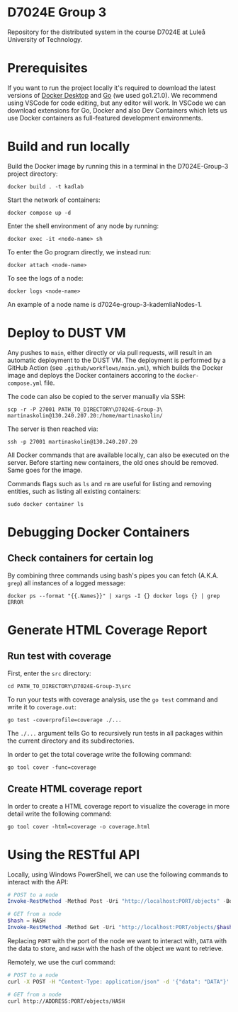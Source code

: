 # D7024E Group 3
Repository for the distributed system in the course D7024E at Luleå University of Technology.

# Prerequisites
If you want to run the project locally it's required to download the latest versions of [Docker Desktop](https://www.docker.com/products/docker-desktop/) and [Go](https://go.dev/dl/) (we used go1.21.0). We recommend using VSCode for code editing, but any editor will work. In VSCode we can download extensions for Go, Docker and also Dev Containers which lets us use Docker containers as full-featured development environments.

# Build and run locally
Build the Docker image by running this in a terminal in the D7024E-Group-3 project directory:
```
docker build . -t kadlab
```
Start the network of containers:
```
docker compose up -d   
```
Enter the shell environment of any node by running:
```
docker exec -it <node-name> sh
```
To enter the Go program directly, we instead run:
```
docker attach <node-name>
```
To see the logs of a node:
```
docker logs <node-name>
```

An example of a node name is d7024e-group-3-kademliaNodes-1.

# Deploy to DUST VM
Any pushes to `main`, either directly or via pull requests, will result in an automatic deployment to the DUST VM. The deployment is performed by a GitHub Action (see `.github/workflows/main.yml`), which builds the Docker image and deploys the Docker containers accoring to the `docker-compose.yml` file.

The code can also be copied to the server manually via SSH:
```
scp -r -P 27001 PATH_TO_DIRECTORY\D7024E-Group-3\ martinaskolin@130.240.207.20:/home/martinaskolin/
```
The server is then reached via:
```
ssh -p 27001 martinaskolin@130.240.207.20
```
All Docker commands that are available locally, can also be executed on the server. Before starting new containers, the old ones should be removed. Same goes for the image.

Commands flags such as `ls` and `rm` are useful for listing and removing entities, such as listing all existing containers:
```
sudo docker container ls
```

# Debugging Docker Containers
## Check containers for certain log
By combining three commands using bash's pipes you can fetch (A.K.A. `grep`) all instances of a logged message:
```
docker ps --format "{{.Names}}" | xargs -I {} docker logs {} | grep ERROR
```

# Generate HTML Coverage Report

## Run test with coverage
First, enter the `src` directory:
```
cd PATH_TO_DIRECTORY\D7024E-Group-3\src
```
To run your tests with coverage analysis, use the `go test` command and write it to `coverage.out`:
```
go test -coverprofile=coverage ./...
```
The `./...` argument tells Go to recursively run tests in all packages within the current directory and its subdirectories.

In order to get the total coverage write the following command:
```
go tool cover -func=coverage
```

## Create HTML coverage report
In order to create a HTML coverage report to visualize the coverage in more detail write the following command:
```
go tool cover -html=coverage -o coverage.html
```

# Using the RESTful API
Locally, using Windows PowerShell, we can use the following commands to interact with the API:
```powershell
# POST to a node
Invoke-RestMethod -Method Post -Uri "http://localhost:PORT/objects" -Body '{"data": "DATA"}' -ContentType "application/json"

# GET from a node
$hash = HASH
Invoke-RestMethod -Method Get -Uri "http://localhost:PORT/objects/$hash"
```

Replacing `PORT` with the port of the node we want to interact with, `DATA` with the data to store, and `HASH` with the hash of the object we want to retrieve.

Remotely, we use the curl command:
```bash
# POST to a node
curl -X POST -H "Content-Type: application/json" -d '{"data": "DATA"}' http://ADDRESS:PORT/objects

# GET from a node
curl http://ADDRESS:PORT/objects/HASH
```
